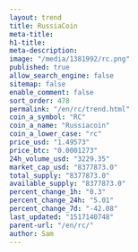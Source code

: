 ```yaml
---
layout: trend
title: RussiaCoin
meta-title: 
h1-title: 
meta-description: 
image: "/media/1381992/rc.png"
published: true
allow_search_engine: false
sitemap: false
enable_comment: false
sort_order: 478
permalink: "/en/rc/trend.html"
coin_a_symbol: "RC"
coin_a_name: "Russiacoin"
coin_a_lower_case: "rc"
price_usd: "1.49573"
price_btc: "0.0001273"
24h_volume_usd: "3229.35"
market_cap_usd: "8377873.0"
total_supply: "8377873.0"
available_supply: "8377873.0"
percent_change_1h: "0.3"
percent_change_24h: "5.01"
percent_change_7d: "-42.08"
last_updated: "1517140748"
parent-url: "/en/rc/"
author: Sam
---
```


